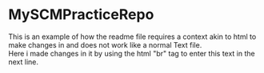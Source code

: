 # MySCMPracticeRepo
This is an example of how the readme file requires a context akin to html to make changes in and does not work like a normal Text file.
<br>
Here i made changes in it by using the html "br" tag to enter this text in the next line.

